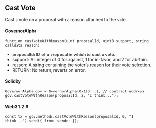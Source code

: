Cast Vote
---------

Cast a vote on a proposal with a reason attached to the vote.

#### GovernorAlpha

```
function castVoteWithReason(uint proposalId, uint8 support, string calldata reason)
```

-   proposalId: ID of a proposal in which to cast a vote.
-   support: An integer of 0 for against, 1 for in-favor, and 2 for abstain.
-   reason: A string containing the voter's reason for their vote selection.
-   RETURN: No return, reverts on error.

#### Solidity

```
GovernorAlpha gov = GovernorAlpha(0x123...); // contract address
gov.castVoteWithReason(proposalId, 2, "I think...");
```

#### Web3 1.2.6

```
const tx = gov.methods.castVoteWithReason(proposalId, 0, "I think...").send({ from: sender });
```